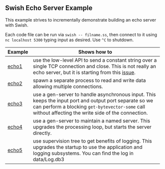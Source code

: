 ## Swish Echo Server Example

This example strives to incrementally demonstrate building an echo
server with Swish.

Each code file can be run via `swish -- filname.ss`, then connect to
it using `nc localhost 5300` typing input as desired. Use `^C` to
shutdown.

| Example | Shows how to |
|---------|--------------|
|[echo1](echo1.ss)| use the low-level API to send a constant string over a single TCP connection and close. This is not really an echo server, but it is starting from this [issue](https://github.com/becls/swish/issues/118). |
|[echo2](echo2.ss)| spawn a separate process to read and write data allowing multiple connections. |
|[echo3](echo3.ss)| use a gen-server to handle asynchronous input. This keeps the input port and output port separate so we can perform a blocking `get-bytevector-some` call without affecting the write side of the connection. |
|[echo4](echo4.ss)| use a gen-server to maintain a named server. This upgrades the processing loop, but starts the server directly. |
|[echo5](echo5.ss)| use supervision tree to get benefits of logging. This upgrades the startup to use the application and logging subsystems. You can find the log in data/Log.db3 |
